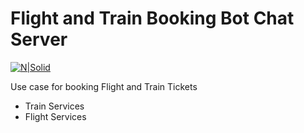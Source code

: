# Flight and Train Booking Bot Chat Server

[![N|Solid](https://cldup.com/dTxpPi9lDf.thumb.png)](https://www.google.com)

Use case for booking Flight and Train Tickets

  - Train Services
  - Flight Services